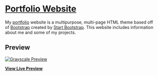 # [Portfolio Website](https://josejeff.github.io)

My [portfolio](http://startbootstrap.com/template-overviews/grayscale/) website is a multipurpose, multi-page HTML theme based off of [Bootstrap](http://getbootstrap.com/) created by [Start Bootstrap](http://startbootstrap.com/). This website includes information about me and some of my projects.

## Preview

[![Grayscale Preview](https://github.com/josejeff/josejeff.github.io/blob/master/home%20page.PNG)](https://josejeff.github.io)

**[View Live Preview](https://josejeff.github.io)**